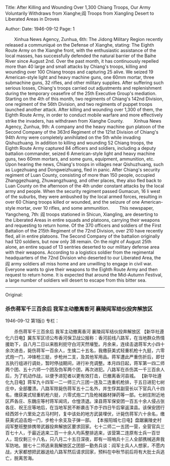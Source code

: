 Title: After Killing and Wounding Over 1,300 Chiang Troops, Our Army Voluntarily Withdraws from Xianghe;阎 Troops from Xiangling Desert to Liberated Areas in Droves

Author:
Date: 1946-09-12
Page: 1

　　Xinhua News Agency, Zunhua, 6th: The Jidong Military Region recently released a communiqué on the Defense of Xianghe, stating: The Eighth Route Army on the Xianghe front, with the enthusiastic assistance of the local masses, has successfully defended the natural barrier of the Baihe River since August 2nd. Over the past month, it has continuously repelled more than 40 large and small attacks by Chiang's troops, killing and wounding over 100 Chiang troops and capturing 25 alive. We seized 19 American-style light and heavy machine guns, one 60mm mortar, three submachine guns, 32 rifles, and other military supplies. After suffering such serious losses, Chiang's troops carried out adjustments and replenishment during the temporary ceasefire of the 25th Executive Group's mediation. Starting on the 4th of this month, two regiments of Chiang's 142nd Division, one regiment of the 56th Division, and two regiments of puppet troops launched another attack. After killing and wounding over 1,300 of them, the Eighth Route Army, in order to conduct mobile warfare and more effectively strike the invaders, has withdrawn from Xianghe County.
　　Xinhua News Agency, Zunhua, 9th: A company and the heavy machine gun platoon of the Second Company of the 363rd Regiment of the 121st Division of Chiang's 94th Army were completely annihilated on the 5th while invading Qishuzhuang. In addition to killing and wounding 52 Chiang troops, the Eighth Route Army captured 84 officers and soldiers, including a deputy battalion commander, seized 6 American-style light and heavy machine guns, two 60mm mortars, and some guns, equipment, ammunition, etc. Upon hearing the news, Chiang's troops in villages near Qishuzhuang, such as Lugezhuang and Dongweizhuang, fled in panic. After Chiang's security regiment of Luan County, consisting of more than 150 people, occupied Zhanggezhuang, Zhuwangzhuang, and other places, they also fled back to Luan County on the afternoon of the 4th under constant attacks by the local army and people. When the security regiment passed Gumacun, 16 li west of the suburbs, they were ambushed by the local armed forces, resulting in over 60 Chiang troops killed or wounded, and the seizure of one American-style mortar, over 10 rifles, and some ammunition.
　　This newspaper, Yangcheng, 7th: 阎 troops stationed in Shicun, Xiangling, are deserting to the Liberated Areas in entire squads and platoons, carrying their weapons and requesting to return home. Of the 370 officers and soldiers of the First Battalion of the 215th Regiment of the 72nd Division, over 210 have recently fled, all in entire platoons. The Second Company of the battalion originally had 120 soldiers, but now only 38 remain. On the night of August 25th alone, an entire squad of 13 sentries deserted to our military defense area with their weapons. According to a logistics soldier from the regimental headquarters of the 72nd Division who deserted to our Liberated Area, the 阎 army soldiers all miss home and are unwilling to engage in civil war. Everyone wants to give their weapons to the Eighth Route Army and then request to return home. It is expected that around the Mid-Autumn Festival, a large number of soldiers will desert to escape from this bitter sea.



<hr /> 

Original: 


### 杀伤蒋军千三百余后  我军主动撤离香河  襄陵阎军结伙投奔解放区

1946-09-12
第1版()
专栏：

　　杀伤蒋军千三百余后
    我军主动撤离香河
    襄陵阎军结伙投奔解放区
    【新华社遵化六日电】冀东军区顷公布香河保卫战公报称：香河前线八路军，在当地群众热情援助下，自八月二日以来胜利扼守白河天然壕堑。月余来，连续击退蒋军大小四十余次进击，毙伤蒋军一百余人，生擒二十五名，我缴获美式轻重机枪十九挺，六零式炮一门，冲锋枪三挺，步枪卅二支，及其他军用品。蒋军遭此严重伤折后，即廿五执行组进行调处，暂时停战期间，进行补充调整。本月四日起，蒋军第一四二师两个团、五十六师一个团及伪军两个团，再次进犯。八路军在杀伤其一千三百余人后，为了机动作战，以便予进犯者以更有效打击，已撤离香河县城。
    【新华社遵化九日电】蒋军九十四军一二一师三六三团一连及二连重机枪排，于五日进犯七树庄中，全部覆溃。八路军除毙伤蒋军五十二名外，并生俘其副营长以下官兵八十四名，缴获美式轻重机枪六挺，六零式炮二门及枪械器材弹药等一部。七树庄附近地区芦各庄、东魏庄等村蒋军闻讯，仓惶溃退。滦县蒋军保安团一百五十余人侵占张各庄、祝王庄等地后，在当地军民不断袭击下亦于四日午后窜返滦县。该保安团行经西郊十六里处之古马村时，复中该处的地方武装埋伏，计毙伤蒋军六十余名，缴获美式迫击炮一门，步枪十余支及子弹一部。
    【本报阳城七日电】盘踞襄陵史村阎军整班整排携带武器投奔解放区要求回家。七十二师二一五团一营，全营官兵三百七十人，于最近逃来二百一十余人均系整排逃来，该营第二连原有士兵一百廿人，现仅剩三十八名，只八月二十五日深夜，即有一班哨兵十三人全部携械逃奔我军防地。据七十二师逃来我解放区之团部一勤务兵谈：阎军士兵人人想家，不愿内战，大家都想把武器送给八路军然后请求回家，预料在中秋节前后将有大批士兵逃亡，脱离苦海。
